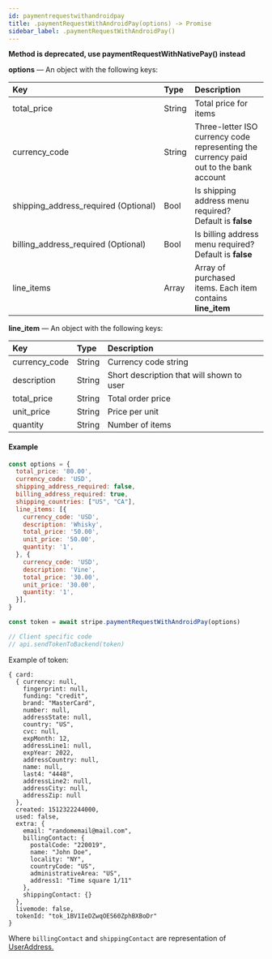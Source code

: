 ```yaml
---
id: paymentrequestwithandroidpay
title: .paymentRequestWithAndroidPay(options) -> Promise
sidebar_label: .paymentRequestWithAndroidPay()
---
```


__Method is deprecated, use paymentRequestWithNativePay() instead__

**options** — An object with the following keys:

| Key | Type | Description |
| :--- | :--- | :--- |
| total_price | String | Total price for items |
| currency_code | String | Three-letter ISO currency code representing the currency paid out to the bank account |
| shipping_address_required&nbsp;(Optional) | Bool | Is shipping address menu required? Default is **false** |
| billing_address_required&nbsp;(Optional) | Bool | Is billing address menu required? Default is **false** |
| line_items | Array | Array of purchased items. Each item contains **line_item** |

**line_item** — An object with the following keys:

| Key | Type | Description |
| :--- | :--- | :--- |
| currency_code | String | Currency code string |
| description | String | Short description that will shown to user |
| total_price | String | Total order price |
| unit_price | String | Price per unit |
| quantity | String | Number of items |

#### Example

```js
const options = {
  total_price: '80.00',
  currency_code: 'USD',
  shipping_address_required: false,
  billing_address_required: true,
  shipping_countries: ["US", "CA"],
  line_items: [{
    currency_code: 'USD',
    description: 'Whisky',
    total_price: '50.00',
    unit_price: '50.00',
    quantity: '1',
  }, {
    currency_code: 'USD',
    description: 'Vine',
    total_price: '30.00',
    unit_price: '30.00',
    quantity: '1',
  }],
}

const token = await stripe.paymentRequestWithAndroidPay(options)

// Client specific code
// api.sendTokenToBackend(token)
```

Example of token:
```
{ card:
  { currency: null,
    fingerprint: null,
    funding: "credit",
    brand: "MasterCard",
    number: null,
    addressState: null,
    country: "US",
    cvc: null,
    expMonth: 12,
    addressLine1: null,
    expYear: 2022,
    addressCountry: null,
    name: null,
    last4: "4448",
    addressLine2: null,
    addressCity: null,
    addressZip: null
  },
  created: 1512322244000,
  used: false,
  extra: {
    email: "randomemail@mail.com",
    billingContact: {
      postalCode: "220019",
      name: "John Doe",
      locality: "NY",
      countryCode: "US",
      administrativeArea: "US",
      address1: "Time square 1/11"
    },
    shippingContact: {}
  },
  livemode: false,
  tokenId: "tok_1BV1IeDZwqOES60ZphBXBoDr"
}
```

Where `billingContact` and `shippingContact` are representation of [UserAddress.](https://developers.google.com/android/reference/com/google/android/gms/identity/intents/model/UserAddress)
